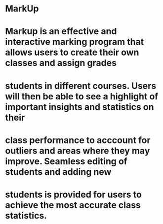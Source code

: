 # MarkUp

# Markup is an effective and interactive marking program that allows users to create their own classes and assign grades 
# students in different courses. Users will then be able to see a highlight of important insights and statistics on their 
# class performance to acccount for outliers and areas where they may improve. Seamless editing of students and adding new 
# students is provided for users to achieve the most accurate class statistics. 
